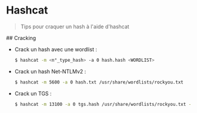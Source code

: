 # Hashcat

> Tips pour craquer un hash à l'aide d'hashcat

## Cracking

- Crack un hash avec une wordlist :

  ```bash
  $ hashcat -m <n°_type_hash> -a 0 hash.hash <WORDLIST>
  ```

- Crack un hash Net-NTLMv2 :

  ```bash
  $ hashcat -m 5600 -a 0 hash.txt /usr/share/wordlists/rockyou.txt
  ```

- Crack un TGS :

  ```bash
  $ hashcat -m 13100 -a 0 tgs.hash /usr/share/wordlists/rockyou.txt --force
  ```
